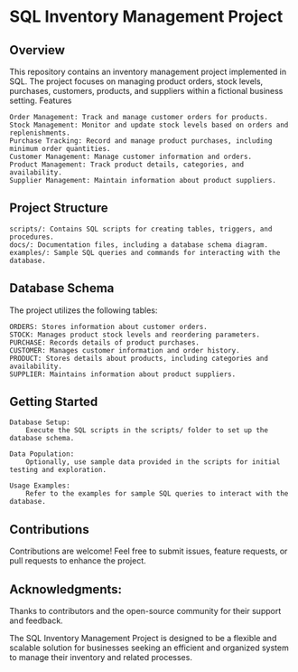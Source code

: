 # SQL Inventory Management Project

## Overview

This repository contains an inventory management project implemented in SQL. The project focuses on managing product orders, stock levels, purchases, customers, products, and suppliers within a fictional business setting.
Features

    Order Management: Track and manage customer orders for products.
    Stock Management: Monitor and update stock levels based on orders and replenishments.
    Purchase Tracking: Record and manage product purchases, including minimum order quantities.
    Customer Management: Manage customer information and orders.
    Product Management: Track product details, categories, and availability.
    Supplier Management: Maintain information about product suppliers.

## Project Structure

    scripts/: Contains SQL scripts for creating tables, triggers, and procedures.
    docs/: Documentation files, including a database schema diagram.
    examples/: Sample SQL queries and commands for interacting with the database.

## Database Schema

The project utilizes the following tables:

    ORDERS: Stores information about customer orders.
    STOCK: Manages product stock levels and reordering parameters.
    PURCHASE: Records details of product purchases.
    CUSTOMER: Manages customer information and order history.
    PRODUCT: Stores details about products, including categories and availability.
    SUPPLIER: Maintains information about product suppliers.

## Getting Started

    Database Setup:
        Execute the SQL scripts in the scripts/ folder to set up the database schema.

    Data Population:
        Optionally, use sample data provided in the scripts for initial testing and exploration.

    Usage Examples:
        Refer to the examples for sample SQL queries to interact with the database.

## Contributions

Contributions are welcome! Feel free to submit issues, feature requests, or pull requests to enhance the project.

## Acknowledgments:

Thanks to contributors and the open-source community for their support and feedback.

The SQL Inventory Management Project is designed to be a flexible and scalable solution for businesses seeking an efficient and organized system to manage their inventory and related processes.
